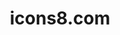 ---
title: icons8.com
href: https://icons8.com/icons/set/react-js
publishDate: 2019-10-02 00:00:00
img: /assets/img/stock-4.jpg
img_alt: icons8
description: |
  React js Icons, Logos, Symbols – Free Download PNG, SVG
---